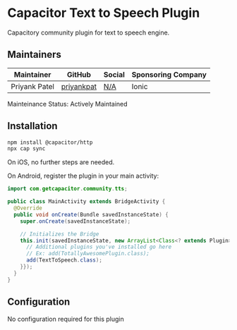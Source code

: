 # Capacitor Text to Speech Plugin

Capacitory community plugin for text to speech engine.

<!-- Badges -->
<!-- <a href="https://npmjs.com/package/@capacitor-community/http">
  <img src="https://img.shields.io/npm/v/@capacitor-community/http.svg">
</a>
<a href="https://npmjs.com/package/@capacitor-community/http">
  <img src="https://img.shields.io/npm/l/@capacitor-community/http.svg">
</a> -->

## Maintainers

| Maintainer | GitHub | Social | Sponsoring Company |
| -----------| -------| -------| -------------------|
| Priyank Patel | [priyankpat](https://github.com/priyankpat) | [N/A](https://twitter.com) | Ionic |

Mainteinance Status: Actively Maintained

## Installation

```bash
npm install @capacitor/http
npx cap sync
```

On iOS, no further steps are needed.

On Android, register the plugin in your main activity:

```java
import com.getcapacitor.community.tts;

public class MainActivity extends BridgeActivity {
  @Override
  public void onCreate(Bundle savedInstanceState) {
    super.onCreate(savedInstanceState);

    // Initializes the Bridge
    this.init(savedInstanceState, new ArrayList<Class<? extends Plugin>>() {{
      // Additional plugins you've installed go here
      // Ex: add(TotallyAwesomePlugin.class);
      add(TextToSpeech.class);
    }});
  }
}
```

## Configuration

No configuration required for this plugin